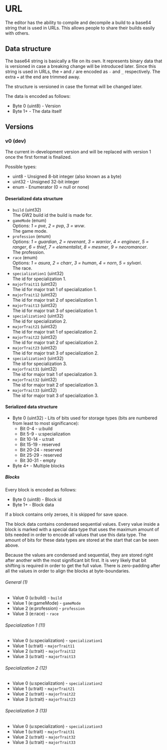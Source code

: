 # URL
The editor has the ability to compile and decompile a build to a base64 string that is used in URLs.
This allows people to share their builds easily with others.

## Data structure
The base64 string is basically a file on its own.
It represents binary data that is versioned in case a breaking change will be introduced later.
Since this string is used in URLs, the `+` and `/` are encoded as `-` and `_` respectively.
The extra `=` at the end are trimmed away.

The structure is versioned in case the format will be changed later.

The data is encoded as follows:
- Byte 0 (uint8) - Version
- Byte 1+ - The data itself

## Versions
### v0 (dev)
The current in-development version and will be replaced with version 1 once the first format is finalized.

Possible types:
- uint8 - Unsigned 8-bit integer (also known as a byte)
- uint32 - Unsigned 32-bit integer
- enum - Enumerator (0 = null or none)

#### Deserialized data structure
- `build` (uint32)  
  The GW2 build id the build is made for.
- `gameMode` (enum)  
  Options: *1 = pve*, *2 = pvp*, *3 = wvw*.  
  The game mode.
- `profession` (enum)  
  Options: *1 = guardian*, *2 = revenant*, *3 = warrior*, *4 = engineer*, *5 = ranger*, *6 = thief*, *7 = elementalist*, *8 = mesmer*, *9 = necromancer*.  
  The profession.
- `race` (enum)  
  Options: *1 = asura*, *2 = charr*, *3 = human*, *4 = norn*, *5 = sylvari*.  
  The race.
- `specialization1` (uint32)  
  The id for specialization 1.
- `majorTrait11` (uint32)  
  The id for major trait 1 of specialization 1.
- `majorTrait12` (uint32)  
  The id for major trait 2 of specialization 1.
- `majorTrait13` (uint32)  
  The id for major trait 3 of specialization 1.
- `specialization2` (uint32)  
  The id for specialization 2.
- `majorTrait21` (uint32)  
  The id for major trait 1 of specialization 2.
- `majorTrait22` (uint32)  
  The id for major trait 2 of specialization 2.
- `majorTrait23` (uint32)  
  The id for major trait 3 of specialization 2.
- `specialization3` (uint32)  
  The id for specialization 3.
- `majorTrait31` (uint32)  
  The id for major trait 1 of specialization 3.
- `majorTrait32` (uint32)  
  The id for major trait 2 of specialization 3.
- `majorTrait33` (uint32)  
  The id for major trait 3 of specialization 3.

#### Serialized data structure
- Byte 0 (uint32) - Lits of bits used for storage types (bits are numbered from least to most significance):
  - Bit 0-4 - u:build
  - Bit 5-9 - u:specialization
  - Bit 10-14 - u:trait
  - Bit 15-19 - reserved
  - Bit 20-24 - reserved
  - Bit 25-29 - reserved
  - Bit 30-31 - empty
- Byte 4+ - Multiple blocks

##### Blocks
Every block is encoded as follows:
- Byte 0 (uint8) - Block id
- Byte 1+ - Block data

If a block contains only zeroes, it is skipped for save space.

The block data contains condensed sequential values.
Every value inside a block is marked with a special data type that uses the maximum amount of bits needed in order to encode all values that use this data type.
The amount of bits for these data types are stored at the start that can be seen above.

Because the values are condensed and sequential, they are stored right after another with the most significant bit first.
It is very likely that bit shifting is required in order to get the full value.
There is zero-padding after all the values in order to align the blocks at byte-boundaries.

###### General (1)
- Value 0 (u:build) - `build`
- Value 1 (e:gameMode) - `gameMode`
- Value 2 (e:profession) - `profession`
- Value 3 (e:race) - `race`

###### Specialization 1 (11)
- Value 0 (u:specialization) - `specialization1`
- Value 1 (u:trait) - `majorTrait11`
- Value 2 (u:trait) - `majorTrait12`
- Value 3 (u:trait) - `majorTrait13`

###### Specialization 2 (12)
- Value 0 (u:specialization) - `specialization2`
- Value 1 (u:trait) - `majorTrait21`
- Value 2 (u:trait) - `majorTrait22`
- Value 3 (u:trait) - `majorTrait23`

###### Specialization 3 (13)
- Value 0 (u:specialization) - `specialization3`
- Value 1 (u:trait) - `majorTrait31`
- Value 2 (u:trait) - `majorTrait32`
- Value 3 (u:trait) - `majorTrait33`